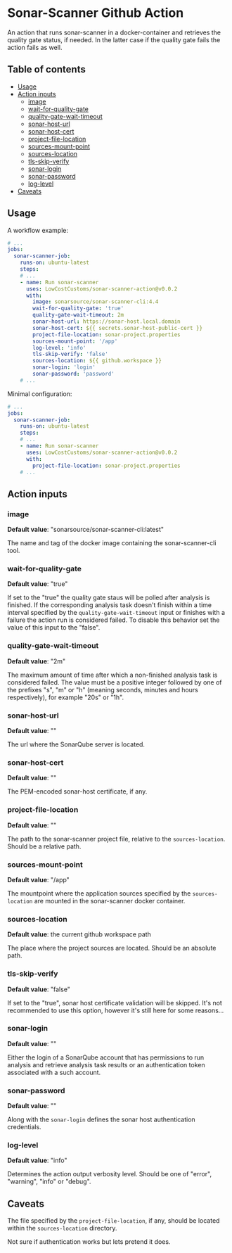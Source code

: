 # Sonar-Scanner Github Action

An action that runs sonar-scanner in a docker-container and retrieves the
quality gate status, if needed. In the latter case if the quality gate fails
the action fails as well.

## Table of contents

* [Usage](#usage)
* [Action inputs](#action-inputs)
  * [image](#image)
  * [wait-for-quality-gate](#wait-for-quality-gate)
  * [quality-gate-wait-timeout](#quality-gate-wait-timeout)
  * [sonar-host-url](#sonar-host-url)
  * [sonar-host-cert](#sonar-host-cert)
  * [project-file-location](#project-file-location)
  * [sources-mount-point](#sources-mount-point)
  * [sources-location](#sources-location)
  * [tls-skip-verify](#tls-skip-verify)
  * [sonar-login](#sonar-login)
  * [sonar-password](#sonar-password)
  * [log-level](#log-level)
* [Caveats](#caveats)

## Usage

A workflow example:

```yaml
# ...
jobs:
  sonar-scanner-job:
    runs-on: ubuntu-latest
    steps:
    # ...
    - name: Run sonar-scanner
      uses: LowCostCustoms/sonar-scanner-action@v0.0.2
      with:
        image: sonarsource/sonar-scanner-cli:4.4
        wait-for-quality-gate: 'true'
        quality-gate-wait-timeout: 2m
        sonar-host-url: https://sonar-host.local.domain
        sonar-host-cert: ${{ secrets.sonar-host-public-cert }}
        project-file-location: sonar-project.properties
        sources-mount-point: '/app'
        log-level: 'info'
        tls-skip-verify: 'false'
        sources-location: ${{ github.workspace }}
        sonar-login: 'login'
        sonar-password: 'password'
    # ...
```

Minimal configuration:

```yaml
# ...
jobs:
  sonar-scanner-job:
    runs-on: ubuntu-latest
    steps:
    # ...
    - name: Run sonar-scanner
      uses: LowCostCustoms/sonar-scanner-action@v0.0.2
      with:
        project-file-location: sonar-project.properties
    # ...
```

## Action inputs

### image

**Default value**: "sonarsource/sonar-scanner-cli:latest"

The name and tag of the docker image containing the sonar-scanner-cli tool.

### wait-for-quality-gate

**Default value**: "true"

If set to the "true" the quality gate staus will be polled after analysis is
finished. If the corresponding analysis task doesn't finish within a time
interval specified by the `quality-gate-wait-timeout` input or finishes with
a failure the action run is considered failed. To disable this behavior set
the value of this input to the "false".

### quality-gate-wait-timeout

**Default value**: "2m"

The maximum amount of time after which a non-finished analysis task is
considered failed. The value must be a positive integer followed by one of the
prefixes "s", "m" or "h" (meaning seconds, minutes and hours respectively), for
example "20s" or "1h".

### sonar-host-url

**Default value**: ""

The url where the SonarQube server is located.

### sonar-host-cert

**Default value**: ""

The PEM-encoded sonar-host certificate, if any.

### project-file-location

**Default value**: ""

The path to the sonar-scanner project file, relative to the `sources-location`.
Should be a relative path.

### sources-mount-point

**Default value**: "/app"

The mountpoint where the application sources specified by the `sources-location`
are mounted in the sonar-scanner docker container.

### sources-location

**Default value**: the current github workspace path

The place where the project sources are located. Should be an absolute path.

### tls-skip-verify

**Default value**: "false"

If set to the "true", sonar host certificate validation will be skipped. It's
not recommended to use this option, however it's still here for some reasons...

### sonar-login

**Default value**: ""

Either the login of a SonarQube account that has permissions to run analysis
and retrieve analysis task results or an authentication token associated with
a such account.

### sonar-password

**Default value**: ""

Along with the `sonar-login` defines the sonar host authentication credentials.

### log-level

**Default value**: "info"

Determines the action output verbosity level. Should be one of "error",
"warning", "info" or "debug".

## Caveats

The file specified by the `project-file-location`, if any, should be located
within the `sources-location` directory.

Not sure if authentication works but lets pretend it does.
